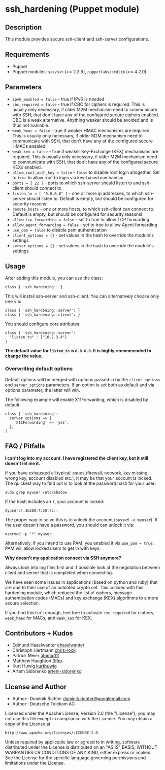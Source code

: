 # ssh_hardening (Puppet module)

## Description

This module provides secure ssh-client and ssh-server configurations.

## Requirements

* Puppet
* Puppet modules: `saz/ssh` (>= 2.3.6), `puppetlabs/stdlib` (>= 4.2.0)


## Parameters

* `ipv6_enabled = false` - true if IPv6 is needed
* `cbc_required = false` - true if CBC for ciphers is required. This is usually only necessary, if older M2M mechanism need to communicate with SSH, that don't have any of the configured secure ciphers enabled. CBC is a weak alternative. Anything weaker should be avoided and is thus not available.
* `weak_hmac = false` - true if weaker HMAC mechanisms are required. This is usually only necessary, if older M2M mechanism need to communicate with SSH, that don't have any of the configured secure HMACs enabled.
* `weak_kex = false` - true if weaker Key-Exchange (KEX) mechanisms are required. This is usually only necessary, if older M2M mechanism need to communicate with SSH, that don't have any of the configured secure KEXs enabled.
* `allow_root_with_key = false` - `false` to disable root login altogether. Set to `true` to allow root to login via key-based mechanism.
* `ports = [ 22 ]` - ports to which ssh-server should listen to and ssh-client should connect to
* `listen_to = [ "0.0.0.0" ]` - one or more ip addresses, to which ssh-server should listen to. Default is empty, but should be configured for security reasons!
* `remote_hosts` - one or more hosts, to which ssh-client can connect to. Default is empty, but should be configured for security reasons!
* `allow_tcp_forwarding = false` - set to true to allow TCP forwarding
* `allow_agent_forwarding = false` - set to true to allow Agent forwarding
* `use_pam = false` to disable pam authentication
* `client_options = {}` - set values in the hash to override the module's settings
* `server_options = {}` - set values in the hash to override the module's settings

## Usage

After adding this module, you can use the class:

    class { 'ssh_hardening': }

This will install ssh-server and ssh-client. You can alternatively choose only one via:

    class { 'ssh_hardening::server': }
    class { 'ssh_hardening::client': }

You should configure core attributes:

    class { 'ssh_hardening::server':
      "listen_to" : ["10.2.3.4"]
    }

**The default value for `listen_to` is `0.0.0.0`. It is highly recommended to change the value.**

### Overwriting default options
Default options will be merged with options passed in by the `client_options` and `server_options` parameters.
If an option is set both as default and via options parameter, the latter will win.

The following example will enable X11Forwarding, which is disabled by default:

```puppet
class { 'ssh_hardening':
  server_options => {
    'X11Forwarding' => 'yes',
  },
}
```

## FAQ / Pitfalls

**I can't log into my account. I have registered the client key, but it still doesn't let me it.**

If you have exhausted all typical issues (firewall, network, key missing, wrong key, account disabled etc.), it may be that your account is locked. The quickest way to find out is to look at the password hash for your user:

    sudo grep myuser /etc/shadow

If the hash includes an `!`, your account is locked:

    myuser:!:16280:7:60:7:::

The proper way to solve this is to unlock the account (`passwd -u myuser`). If the user doesn't have a password, you should can unlock it via:

    usermod -p "*" myuser

Alternatively, if you intend to use PAM, you enabled it via `use_pam = true`. PAM will allow locked users to get in with keys.


**Why doesn't my application connect via SSH anymore?**

Always look into log files first and if possible look at the negotation between client and server that is completed when connecting.

We have seen some issues in applications (based on python and ruby) that are due to their use of an outdated crypto set. This collides with this hardening module, which reduced the list of ciphers, message authentication codes (MACs) and key exchange (KEX) algorithms to a more secure selection.

If you find this isn't enough, feel free to activate `cbc_required` for ciphers, `weak_hmac` for MACs, and `weak_kex` for KEX.

## Contributors + Kudos

* Edmund Haselwanter [ehaselwanter](https://github.com/ehaselwanter)
* Christoph Hartmann [chris-rock](https://github.com/chris-rock)
* Patrick Meier [atomic111](https://github.com/atomic111)
* Matthew Haughton [3flex](https://github.com/3flex)
* Kurt Huwig [kurthuwig](https://github.com/kurthuwig)
* Artem Sidorenko [artem-sidorenko](https://github.com/artem-sidorenko)

## License and Author

* Author:: Dominik Richter <dominik.richter@googlemail.com>
* Author:: Deutsche Telekom AG

Licensed under the Apache License, Version 2.0 (the "License");
you may not use this file except in compliance with the License.
You may obtain a copy of the License at

    http://www.apache.org/licenses/LICENSE-2.0

Unless required by applicable law or agreed to in writing, software
distributed under the License is distributed on an "AS IS" BASIS,
WITHOUT WARRANTIES OR CONDITIONS OF ANY KIND, either express or implied.
See the License for the specific language governing permissions and
limitations under the License.
